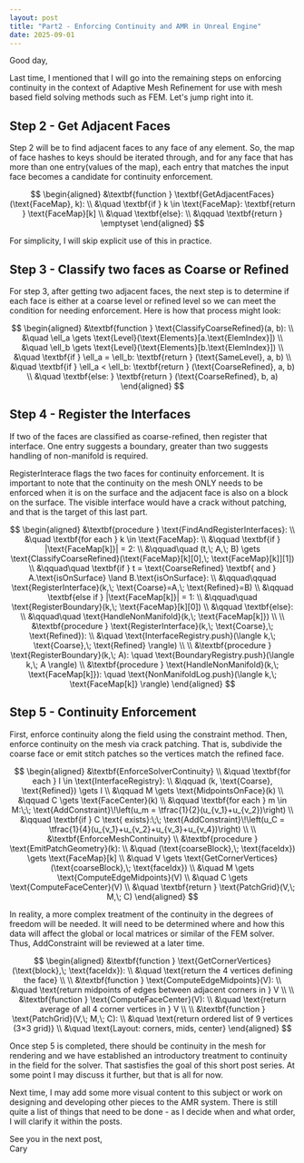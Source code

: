 ```yaml
---
layout: post
title: "Part2 - Enforcing Continuity and AMR in Unreal Engine"
date: 2025-09-01
---
```


Good day,

Last time, I mentioned that I will go into the remaining steps on enforcing continuity in the context of Adaptive Mesh Refinement for use with mesh based field solving methods such as FEM. Let's jump right into it.

## Step 2 - Get Adjacent Faces

Step 2 will be to find adjacent faces to any face of any element. So, the map of face hashes to keys should be iterated through, and for any face that has more than one entry(values of the map), each entry that matches the input face becomes a candidate for continuity enforcement.

$$
\begin{aligned}
&\textbf{function } \textbf{GetAdjacentFaces}(\text{FaceMap}, k): \\
&\quad \textbf{if } k \in \text{FaceMap}: \textbf{return } \text{FaceMap}[k] \\
&\quad \textbf{else}: \\
&\qquad \textbf{return } \emptyset
\end{aligned}
$$

For simplicity, I will skip explicit use of this in practice.


## Step 3 - Classify two faces as Coarse or Refined

For step 3, after getting two adjacent faces, the next step is to determine if each face is either at a coarse level or refined level so we can meet the condition for needing enforcement. Here is how that process might look:

$$
\begin{aligned}
&\textbf{function } \text{ClassifyCoarseRefined}(a, b): \\
&\quad \ell_a \gets \text{Level}(\text{Elements}[a.\text{ElemIndex}]) \\
&\quad \ell_b \gets \text{Level}(\text{Elements}[b.\text{ElemIndex}]) \\
&\quad \textbf{if } \ell_a = \ell_b: \textbf{return } (\text{SameLevel}, a, b) \\
&\quad \textbf{if } \ell_a < \ell_b: \textbf{return } (\text{CoarseRefined}, a, b) \\
&\quad \textbf{else: } \textbf{return } (\text{CoarseRefined}, b, a)
\end{aligned}
$$

## Step 4 - Register the Interfaces

If two of the faces are classified as coarse-refined, then register that interface. One entry suggests a boundary, greater than two suggests handling of non-manifold is required.

RegisterInterace flags the two faces for continuity enforcement. It is important to note that the continuity on the mesh ONLY needs to be enforced when it is on the surface and the adjacent face is also on a block on the surface. The visible interface would have a crack without patching, and that is the target of this last part.

$$
\begin{aligned}
&\textbf{procedure } \text{FindAndRegisterInterfaces}: \\
&\quad \textbf{for each } k \in \text{FaceMap}: \\
&\qquad \textbf{if } |\text{FaceMap[k]}| = 2: \\
&\qquad\quad (t,\; A,\; B) \gets \text{ClassifyCoarseRefined}(\text{FaceMap}[k][0],\; \text{FaceMap}[k]][1]) \\
&\qquad\quad \textbf{if } t = \text{CoarseRefined} \textbf{ and } A.\text{isOnSurface} \land B.\text{isOnSurface}: \\
&\qquad\qquad \text{RegisterInterface}(k,\; \text{Coarse}=A,\; \text{Refined}=B) \\
&\qquad \textbf{else if } |\text{FaceMap[k]}| = 1: \\
&\qquad\quad \text{RegisterBoundary}(k,\; \text{FaceMap}[k][0]) \\
&\qquad \textbf{else}: \\
&\qquad\quad \text{HandleNonManifold}(k,\; \text{FaceMap[k]}) \\
\\
&\textbf{procedure } \text{RegisterInterface}(k,\; \text{Coarse},\; \text{Refined}): \\
&\quad \text{InterfaceRegistry.push}(\langle k,\; \text{Coarse},\; \text{Refined} \rangle) \\
\\
&\textbf{procedure } \text{RegisterBoundary}(k,\; A): \quad \text{BoundaryRegistry.push}(\langle k,\; A \rangle) \\
&\textbf{procedure } \text{HandleNonManifold}(k,\; \text{FaceMap[k]}): \quad \text{NonManifoldLog.push}(\langle k,\; \text{FaceMap[k]} \rangle)
\end{aligned}
$$


## Step 5 - Continuity Enforcement

First, enforce continuity along the field using the constraint method. Then, enforce continuity on the mesh via crack patching. That is, subdivide the coarse face or emit stitch patches so the vertices match the refined face.

$$
\begin{aligned}
&\textbf{EnforceSolverContinuity} \\
&\quad \textbf{for each } I \in \text{InterfaceRegistry}: \\
&\qquad (k, \text{Coarse}, \text{Refined}) \gets I \\
&\qquad M \gets \text{MidpointsOnFace}(k) \\
&\qquad C \gets \text{FaceCenter}(k) \\
&\qquad \textbf{for each } m \in M:\;\; \text{AddConstraint}\!\left(u_m = \tfrac{1}{2}(u_{v_1}+u_{v_2})\right) \\
&\qquad \textbf{if } C \text{ exists}:\;\; \text{AddConstraint}\!\left(u_C = \tfrac{1}{4}(u_{v_1}+u_{v_2}+u_{v_3}+u_{v_4})\right) \\
\\
&\textbf{EnforceMeshContinuity} \\
&\textbf{procedure } \text{EmitPatchGeometry}(k): \\
&\quad (\text{coarseBlock},\; \text{faceIdx}) \gets \text{FaceMap}[k] \\
&\quad V \gets \text{GetCornerVertices}(\text{coarseBlock},\; \text{faceIdx}) \\
&\quad M \gets \text{ComputeEdgeMidpoints}(V) \\
&\quad C \gets \text{ComputeFaceCenter}(V) \\
&\quad \textbf{return } \text{PatchGrid}(V,\; M,\; C)
\end{aligned}
$$

In reality, a more complex treatment of the continuity in the degrees of freedom will be needed. It will need to be determined where and how this data will affect the global or local matrices or similar of the FEM solver. Thus, AddConstraint will be reviewed at a later time.

$$
\begin{aligned}
&\textbf{function } \text{GetCornerVertices}(\text{block},\; \text{faceIdx}): \\
&\quad \text{return the 4 vertices defining the face} \\
\\
&\textbf{function } \text{ComputeEdgeMidpoints}(V): \\
&\quad \text{return midpoints of edges between adjacent corners in } V \\
\\
&\textbf{function } \text{ComputeFaceCenter}(V): \\
&\quad \text{return average of all 4 corner vertices in } V \\
\\
&\textbf{function } \text{PatchGrid}(V,\; M,\; C): \\
&\quad \text{return ordered list of 9 vertices (3×3 grid)} \\
&\quad \text{Layout: corners, mids, center}
\end{aligned}
$$




Once step 5 is completed, there should be continuity in the mesh for rendering and we have established an introductory treatment to continuity in the field for the solver. That sastisfies the goal of this short post series. At some point I may discuss it further, but that is all for now.

Next time, I may add some more visual content to this subject or work on designing and developing other pieces to the AMR system. There is still quite a list of things that need to be done - as I decide when and what order, I will clarify it within the posts.

See you in the next post,
<br>Cary